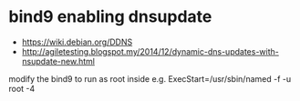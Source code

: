 # bind9 enabling dnsupdate

- https://wiki.debian.org/DDNS
- http://agiletesting.blogspot.my/2014/12/dynamic-dns-updates-with-nsupdate-new.html

modify the bind9 to run as root inside e.g. 
  ExecStart=/usr/sbin/named -f -u root -4
